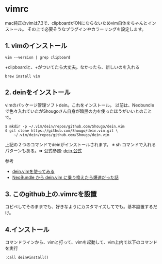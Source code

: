vimrc
=====

mac純正のvimは7.3で、clipboardがONにならないためvim自体をちゃんとインストール。
その上で必要そうなプラグインやカラーリングを設定します。

## 1. vimのインストール

```
vim --version | grep clipboard
```
+clipboardと、+がついてたら大丈夫。なかったら、新しいのを入れる

```
brew install vim
```

## 2. deinをインストール

vimのパッケージ管理ソフトdein。これをインストール。
以前は、Neobundleで色々入れていたがShougoさん自身が暗黒の力を使ったほうがいいとのことで。

```
$ mkdir -p ~/.vim/dein/repos/github.com/Shougo/dein.vim
$ git clone https://github.com/Shougo/dein.vim.git \
    ~/.vim/dein/repos/github.com/Shougo/dein.vim
```

上記の２つのコマンドでdeinがインストールされます。
※ sh コマンドで入れるパターンもある。=> 公式参照: [dein 公式](https://github.com/Shougo/dein.vim)

参考
* [dein.vimを使ってみる](http://qiita.com/yoza/items/2f8bd33a18225754f346)
* [NeoBundle から dein.vim に乗り換えたら爆速だった話](http://qiita.com/yoza/items/2f8bd33a18225754f346)

## 3. このgithub上の.vimrcを設置

コピペしてそのままでも、好きなようにカスタマイズしてでも。基本設置するだけ。

## 4.インストール
コマンドラインから、vimと打って、vimを起動して、vim上内で以下のコマンドを実行

```
:call dein#install()
```

